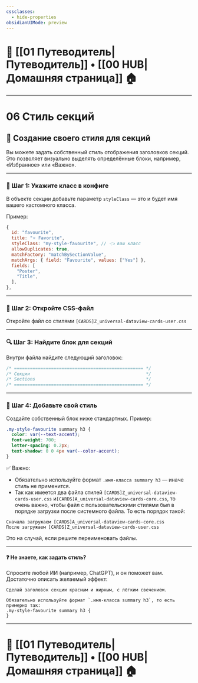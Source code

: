 ```yaml
---
cssclasses:
  - hide-properties
obsidianUIMode: preview
---
```


# 🧭 [[01 Путеводитель|Путеводитель]] • [[00 HUB|Домашняя страница]] 🏠

---

# **06 Стиль секций**

## 🧩 **Создание своего стиля для секций**

Вы можете задать собственный стиль отображения заголовков секций. Это позволяет визуально выделять определённые блоки, например, «Избранное» или «Важно».

---
### 🔧 Шаг 1: Укажите класс в конфиге

В объекте секции добавьте параметр `styleClass` — это и будет имя вашего кастомного класса.

Пример:

```js
{
  id: "favourite",
  title: "⭐ Favorite",
  styleClass: "my-style-favourite", // 👈 ваш класс
  allowDuplicates: true,
  matchFactory: "matchBySectionValue",
  matchArgs: { field: "Favourite", values: ["Yes"] },
  fields: [
    "Poster",
    "Title",
  ],
},
```

---
### 📁 Шаг 2: Откройте CSS-файл

Откройте файл со стилями `[CARDS]Z_universal-dataview-cards-user.css`

---
### 🔍 Шаг 3: Найдите блок для секций

Внутри файла найдите следующий заголовок:

```css
/* ================================================= */
/* Секции                                            */
/* Sections                                          */
/* ================================================= */
```

---
### 🎨 Шаг 4: Добавьте свой стиль

Создайте собственный блок ниже стандартных. Пример:

```css
.my-style-favourite summary h3 {
  color: var(--text-accent);
  font-weight: 700;
  letter-spacing: 0.2px;
  text-shadow: 0 0 4px var(--color-accent);
}
```

✅ Важно:
- Обязательно используйте формат `.имя-класса summary h3` — иначе стиль не применится.
- Так как имеется два файла стилей `[CARDS]Z_universal-dataview-cards-user.css` и`[CARDS]A_universal-dataview-cards-core.css`, то очень важно, чтобы файл с пользовательскими стилями был в порядке загрузки после системного файла.
То есть порядок такой:
```text
Сначала загружаем [CARDS]A_universal-dataview-cards-core.css
После загружаем [CARDS]Z_universal-dataview-cards-user.css
```
Это на случай, если решите переименовать файлы.

---

#### ❓ Не знаете, как задать стиль?
Спросите любой ИИ (например, ChatGPT), и он поможет вам. Достаточно описать желаемый эффект:

```text
Сделай заголовок секции красным и жирным, с лёгким свечением.

Обязательно используйте формат `.имя-класса summary h3`, то есть примерно так:
.my-style-favourite summary h3 {
}
```

---
# 🧭 [[01 Путеводитель|Путеводитель]] • [[00 HUB|Домашняя страница]] 🏠
